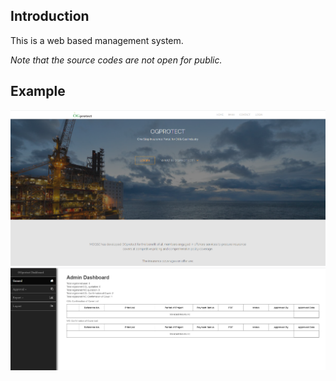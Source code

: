 ## Introduction
This is a web based management system.

*Note that the source codes are not open for public.*

## Example
![OGprotect Example 1](/ogprotect/ogprotect1.png)
![OGprotect Example 2](/ogprotect/ogprotect2.png)
